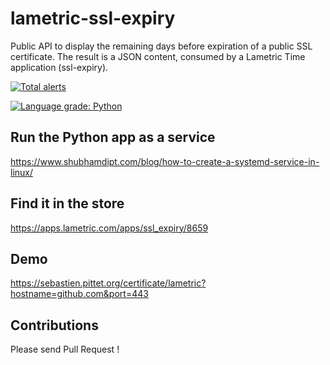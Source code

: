 # lametric-ssl-expiry

Public API to display the remaining days before expiration of a public SSL certificate.
The result is a JSON content, consumed by a Lametric Time application (ssl-expiry).

[![Total alerts](https://img.shields.io/lgtm/alerts/g/SebastienPittet/lametric-ssl-expiry.svg?logo=lgtm&logoWidth=18)](https://lgtm.com/projects/g/SebastienPittet/lametric-ssl-expiry/alerts/)

[![Language grade: Python](https://img.shields.io/lgtm/grade/python/g/SebastienPittet/lametric-ssl-expiry.svg?logo=lgtm&logoWidth=18)](https://lgtm.com/projects/g/SebastienPittet/lametric-ssl-expiry/context:python)

## Run the Python app as a service
https://www.shubhamdipt.com/blog/how-to-create-a-systemd-service-in-linux/

## Find it in the store
https://apps.lametric.com/apps/ssl_expiry/8659

## Demo
https://sebastien.pittet.org/certificate/lametric?hostname=github.com&port=443


## Contributions
Please send Pull Request !

